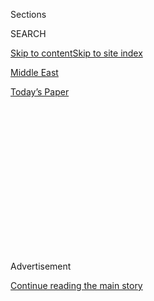 <div id="app">

<div>

<div>

<div>

<div class="NYTAppHideMasthead css-1q2w90k e1suatyy0">

<div class="section css-ui9rw0 e1suatyy2">

<div class="css-eph4ug er09x8g0">

<div class="css-6n7j50">

</div>

<span class="css-1dv1kvn">Sections</span>

<div class="css-10488qs">

<span class="css-1dv1kvn">SEARCH</span>

</div>

[Skip to content](#site-content)[Skip to site index](#site-index)

</div>

<div id="masthead-section-label" class="css-1wr3we4 eaxe0e00">

[Middle
East](https://www.nytimes.com/section/world/middleeast)

</div>

<div class="css-10698na e1huz5gh0">

</div>

</div>

<div id="masthead-bar-one" class="section hasLinks css-15hmgas e1csuq9d3">

<div class="css-uqyvli e1csuq9d0">

</div>

<div class="css-1uqjmks e1csuq9d1">

</div>

<div class="css-9e9ivx">

[](https://myaccount.nytimes.com/auth/login?response_type=cookie&client_id=vi)

</div>

<div class="css-1bvtpon e1csuq9d2">

[Today’s
Paper](https://www.nytimes.com/section/todayspaper)

</div>

</div>

</div>

</div>

<div data-aria-hidden="false">

<div id="site-content" data-role="main">

<div>

<div class="css-1aor85t" style="opacity:0.000000001;z-index:-1;visibility:hidden">

<div class="css-1hqnpie">

<div class="css-epjblv">

<span class="css-17xtcya">[Middle
East](/section/world/middleeast)</span><span class="css-x15j1o">|</span><span class="css-fwqvlz">Emboldened
by Trump, Israel Approves a Wave of West Bank Settlement
Expansion</span>

</div>

<div class="css-k008qs">

<div class="css-1iwv8en">

<span class="css-18z7m18"></span>

<div>

</div>

</div>

<span class="css-1n6z4y">https://nyti.ms/2knKAse</span>

<div class="css-1705lsu">

<div class="css-4xjgmj">

<div class="css-4skfbu" data-role="toolbar" data-aria-label="Social Media Share buttons, Save button, and Comments Panel with current comment count" data-testid="share-tools">

  - 
  - 
  - 
  - 
    
    <div class="css-6n7j50">
    
    </div>

  - 

</div>

</div>

</div>

</div>

</div>

</div>

<div class="css-13pd83m">

</div>

<div id="top-wrapper" class="css-1sy8kpn">

<div id="top-slug" class="css-l9onyx">

Advertisement

</div>

[Continue reading the main
story](#after-top)

<div class="ad top-wrapper" style="text-align:center;height:100%;display:block;min-height:250px">

<div id="top" class="place-ad" data-position="top" data-size-key="top">

</div>

</div>

<div id="after-top">

</div>

</div>

<div id="sponsor-wrapper" class="css-1hyfx7x">

<div id="sponsor-slug" class="css-19vbshk">

Supported by

</div>

[Continue reading the main
story](#after-sponsor)

<div id="sponsor" class="ad sponsor-wrapper" style="text-align:center;height:100%;display:block">

</div>

<div id="after-sponsor">

</div>

</div>

<div class="css-1vkm6nb ehdk2mb0">

# Emboldened by Trump, Israel Approves a Wave of West Bank Settlement Expansion

</div>

<div class="css-79elbk" data-testid="photoviewer-wrapper">

<div class="css-z3e15g" data-testid="photoviewer-wrapper-hidden">

</div>

<div class="css-1a48zt4 ehw59r15" data-testid="photoviewer-children">

![<span class="css-16f3y1r e13ogyst0" data-aria-hidden="true">Construction
in the West Bank settlement of Ma’ale Adumim on Sunday. The Israeli
government is showing signs that it is increasingly willing to disregard
international condemnation of its
settlements.</span><span class="css-cnj6d5 e1z0qqy90" itemprop="copyrightHolder"><span class="css-1ly73wi e1tej78p0">Credit...</span><span><span>Mahmoud
Illean/Associated
Press</span></span></span>](https://static01.nyt.com/images/2017/01/25/world/middleeast/25Israel/25Israel-articleInline-v2.jpg?quality=75&auto=webp&disable=upscale)

</div>

</div>

<div class="css-xt80pu e12qa4dv0">

<div class="css-18e8msd">

<div class="css-vp77d3 epjyd6m0">

<div class="css-1baulvz">

By [<span class="css-1baulvz last-byline" itemprop="name">Isabel
Kershner</span>](https://www.nytimes.com/by/isabel-kershner)

</div>

</div>

  - Jan. 24,
    2017

  - 
    
    <div class="css-4xjgmj">
    
    <div class="css-d8bdto" data-role="toolbar" data-aria-label="Social Media Share buttons, Save button, and Comments Panel with current comment count" data-testid="share-tools">
    
      - 
      - 
      - 
      - 
        
        <div class="css-6n7j50">
        
        </div>
    
      - 
    
    </div>
    
    </div>

</div>

</div>

<div class="section meteredContent css-1r7ky0e" name="articleBody" itemprop="articleBody">

<div class="css-1fanzo5 StoryBodyCompanionColumn">

<div class="css-53u6y8">

JERUSALEM — In a pointed act of defiance against international pressure,
Israel on Tuesday approved a huge new wave of settlement construction in
the occupied West Bank.

The announcement made clear that just a few days into the Trump
presidency, the Israeli government feels emboldened to shake off the
constraints imposed by the Obama administration and more willing to
disregard international condemnation.

Leaders from 70 countries met in Paris more than a week ago and issued a
[warning that the two-state peace solution was
imperiled](https://www.nytimes.com/2017/01/15/world/middleeast/missing-at-israel-palestinian-peace-conference-israelis-or-palestinians.html "Times article")
by Israel’s expanding of settlements in Palestinian-claimed territory in
the West Bank and East Jerusalem, as well as violence against Israelis.
But even though Prime Minister Benjamin Netanyahu has endorsed the
principle of side-by-side states, in the past few days Israel’s campaign
of settlement building has only accelerated.

The first step came on Sunday, when the Jerusalem City Council approved
566 new housing units in East Jerusalem that had been delayed over
President Barack Obama’s objections.

</div>

</div>

<div class="css-1fanzo5 StoryBodyCompanionColumn">

<div class="css-53u6y8">

Then on Tuesday, the Israeli government announced that 2,500 new housing
units would be built in the West Bank. Officials said most would be
built in “settlement blocs,” referring to areas of the West Bank that
Israel has long intended to keep under any future agreement with the
Palestinians, possibly in return for land swaps along the boundary that
separated Israel from the West Bank before the 1967 war. But in years of
failed negotiations, the Israelis and Palestinians have never agreed on
the size or location of such blocs.

The Israeli Ministry of Defense said 900 of the newly announced homes
were being planned for Ariel, an urban settlement of about 20,000
residents that Israel considers a “bloc,” but is strategically — and
problematically — located in the heart of the West Bank. It also said it
would bring to the cabinet a plan to build a large industrial zone to
create work for Palestinians in the southern West Bank.

“We are going back to normal life in Judea and Samaria,” Avigdor
Lieberman, Israel’s hard-line defense minister, said in a statement
announcing the new settlement building, referring to the West Bank by
its biblical names.

Asked about the Israeli move, the White House spokesman, Sean Spicer,
said that Mr. Trump was still getting his team together and that there
would be discussions with Mr. Netanyahu. “Israel continues to be a huge
ally of the United States,” Mr. Spicer said. “He wants to grow closer
with Israel to make sure that it gets the full respect that it deserves
in the Middle East, and that’s what he’s going to do.

Palestinian officials immediately denounced the new plans.

“Once again, the Israeli government has proved that it is more committed
to land theft and colonialism than to the two-state solution and the
requirements for peace and stability,” Hanan Ashrawi, a member of the
Palestine Liberation Organization’s executive committee, said in a
statement.

</div>

</div>

<div class="css-1fanzo5 StoryBodyCompanionColumn">

<div class="css-53u6y8">

“It is evident that Israel is exploiting the inauguration of the new
American administration to escalate its violations and the prevention of
any existence of a Palestinian state,” she added, calling on the United
States and other international players to take concrete measures against
Israeli settlement activities.

Israel’s campaign of settlement construction has brought widespread
criticism. A month ago, the United Nations Security Council [passed a
resolution](https://www.nytimes.com/2016/12/23/world/middleeast/israel-settlements-un-vote.html?hp&action=click&pgtype=Homepage&clickSource=story-heading&module=first-column-region&region=top-news&WT.nav=top-news)
condemning Israel’s settlements in the West Bank and East Jerusalem as
having no legal validity and constituting a “flagrant violation under
international law” after the Obama administration decided not to veto
the measure.

Days later, the departing secretary of state, John Kerry, rebuked
Israel’s settlement activities in an impassioned speech, saying, “The
status quo is leading toward one state and perpetual occupation.”

But with Israel’s occupation of the West Bank in its 50th year, the
Israeli government, dominated by right-wing and religious parties, is
clearly expecting a friendlier approach from the White House after years
of tension with the Obama administration.

David M. Friedman, the bankruptcy lawyer President Trump has nominated
as his ambassador to Israel, has [led a fund-raising
arm](https://www.nytimes.com/2016/12/16/world/middleeast/david-friedman-us-ambassador-israel.html)
of the settlement movement and has dismissed the idea of a Palestinian
state alongside Israel. He has declared that he intends to work in
Jerusalem, not Tel Aviv, where the American Embassy has been for
decades, under the State Department’s insistence that the holy city’s
status be determined as part of a broader deal between Israel and the
Palestinians.

It was not immediately clear whether the Israeli announcement had been
coordinated in advance with Mr. Trump’s team. But beyond Mr. Netanyahu’s
apparent attempt to chart a new course with Mr. Trump, he is also under
intense pressure from the right flank of his governing coalition to
demonstrate where his domestic loyalties lie.

Naftali Bennett, the education minister and leader of the staunchly
pro-settlement Jewish Home party, has been goading the prime minister to
seize the moment and take the extreme step of beginning a process of
annexing the West Bank settlements to Israel.

</div>

</div>

<div class="css-1fanzo5 StoryBodyCompanionColumn">

<div class="css-53u6y8">

“Netanyahu is facing a historic decision: sovereignty or Palestine,” Mr.
Bennett said on Monday. “We urge Netanyahu, don’t miss an opportunity
that comes along once every 50 years.”

Mr. Netanyahu appeared to postpone any discussion of annexation: “This
is no time for off-the-cuff decisions or political dictations, and this
is no time for surprises.” This, he added, “is the time for considered,
responsible diplomacy among friends.”

The prime minister’s office said that in a phone conversation with Mr.
Trump on Sunday, Mr. Netanyahu discussed the peace process and hoped to
forge a “common vision” with Mr. Trump “to advance peace and security in
the region, with no daylight between the United States and Israel.” No
more details were given.

The peace process has been at an impasse since the last round of
American-brokered [talks collapsed in the spring
of 2014](https://www.nytimes.com/2014/04/29/world/middleeast/arc-of-a-failed-deal-how-nine-months-of-mideast-talks-ended-in-dissarray.html).
During the nine months of talks, Mr. Netanyahu attempted to appease
Israel’s right wing by advancing plans for about 13,000 new housing
units in the West Bank and East Jerusalem, infuriating the Palestinian
side. The weakened Palestinian president, Mahmoud Abbas, who appeared
reluctant to take risks of his own, never responded to the ideas that
Mr. Kerry’s team had formulated for a framework to guide further
negotiations.

Now, with the change of American administrations, some Israeli analysts
have recommended that Mr. Netanyahu take the opportunity to try to
reinstate understandings that Israel had with President George W. Bush,
who wrote in a [2004
letter](https://georgewbush-whitehouse.archives.gov/news/releases/2004/04/20040414-3.html)
that “already existing major Israeli population centers” should be taken
into consideration in redrawing the borders between Israel and the West
Bank — a reference to settlement blocs.

But that came in the context of Israel’s plans to unilaterally withdraw
from Gaza and from a section of the northern West Bank. And the case of
Ariel serves to illustrate the contentiousness of unilaterally defining
the blocs.

Israelis have long labeled Ariel part of their national “consensus,”
meaning that it would be included in Israel’s borders under any peace
deal, and it often appears as one of the regular dots on Israeli weather
maps. But Palestinian negotiators have always rejected that idea,
arguing that Israeli control over Ariel would preclude the territorial
contiguity of a Palestinian state. They also note that Ariel sits on a
major aquifer.

</div>

</div>

<div class="css-1fanzo5 StoryBodyCompanionColumn">

<div class="css-53u6y8">

According to Tuesday’s announcement, 20 of the new units are to be built
in Beit El, a settlement deep in the West Bank that has particularly
benefited from Mr. Friedman’s fund-raising activities. The government
promised in 2012 to build 300 units in Beit El, a settlement of about
7,000 residents, to compensate for the court-ordered evacuation of part
of a neighborhood there that was illegally built on private Palestinian
land. So far, the promise has remained unfulfilled.

According to Israel’s Ministry of Defense, bids will now be solicited
for the construction of about 900 of the 2,500 new units around the West
Bank. But the rest, including most of those planned for Ariel, still
have to go through additional planning phases, a bureaucratic process
that can take months, if not years, and requires additional government
approval at each stage.

Oded Revivi, the chief foreign envoy of the Yesha Council, an umbrella
organization representing the more than 400,000 settlers in the West
Bank, said in a statement, “We hope that this is just the beginning of a
wave of new building across our ancestral homeland after eight very
difficult years.”

But some in the settler camp played down the construction plans and
expressed suspicions about Mr. Netanyahu’s intentions.

“We are not stupid,” Bezalel Smotrich, a legislator from the Jewish Home
party, [wrote](https://www.facebook.com/Bezazelsmotrich/) in a post on
his Facebook page. Objecting to the government announcement mostly
describing the advancement of existing plans in settlement blocs, Mr.
Smotrich accused Mr. Netanyahu of “throwing a candy” to the settlers and
playing “public relations tricks.”

</div>

</div>

</div>

<div>

</div>

<div>

</div>

<div>

</div>

<div>

<div id="bottom-wrapper" class="css-1ede5it">

<div id="bottom-slug" class="css-l9onyx">

Advertisement

</div>

[Continue reading the main
story](#after-bottom)

<div id="bottom" class="ad bottom-wrapper" style="text-align:center;height:100%;display:block;min-height:90px">

</div>

<div id="after-bottom">

</div>

</div>

</div>

</div>

</div>

## Site Index

<div>

</div>

## Site Information Navigation

  - [© <span>2020</span> <span>The New York Times
    Company</span>](https://help.nytimes.com/hc/en-us/articles/115014792127-Copyright-notice)

<!-- end list -->

  - [NYTCo](https://www.nytco.com/)
  - [Contact
    Us](https://help.nytimes.com/hc/en-us/articles/115015385887-Contact-Us)
  - [Work with us](https://www.nytco.com/careers/)
  - [Advertise](https://nytmediakit.com/)
  - [T Brand Studio](http://www.tbrandstudio.com/)
  - [Your Ad
    Choices](https://www.nytimes.com/privacy/cookie-policy#how-do-i-manage-trackers)
  - [Privacy](https://www.nytimes.com/privacy)
  - [Terms of
    Service](https://help.nytimes.com/hc/en-us/articles/115014893428-Terms-of-service)
  - [Terms of
    Sale](https://help.nytimes.com/hc/en-us/articles/115014893968-Terms-of-sale)
  - [Site
    Map](https://spiderbites.nytimes.com)
  - [Help](https://help.nytimes.com/hc/en-us)
  - [Subscriptions](https://www.nytimes.com/subscription?campaignId=37WXW)

</div>

</div>

</div>

</div>
